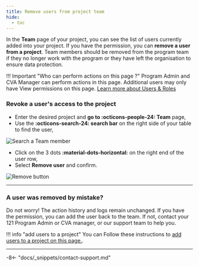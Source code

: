 ```yaml
---
title: Remove users from project team
hide:
  - toc
---
```


In the **Team** page of your project, you can see the list of users currently added into your project. If you have the permission, you can **remove a user from a project**. Team members should be removed from the program team if they no longer work with the program or they have left the organisation to ensure data protection.

!!! Important "Who can perform actions on this page ?"
    Program Admin and CVA Manager can perform actions in this page.
    Additional users may only have View permissions on this page. [Learn more about Users & Roles](../users/users-roles-page.md)

### Revoke a user's access to the project

- Enter the desired project and **go to :octicons-people-24: Team** page,
- Use the **:octicons-search-24: search bar** on the right side of your table to find the user,

![Search a Team member](../assets/img/SearchTeammembers.png)

- Click on the 3 dots **:material-dots-horizontal:**  on the right end of the user row,
- Select **Remove user** and confirm.

![Remove button](../assets/img/RemoveTeammember.png)

---

### A user was removed by mistake?

Do not worry! The action history and logs remain unchanged. If you have the permission, you can add the user back to the team. If not, contact your 121 Program Admin or CVA manager, or our support team to help you.

!!! info "add users to a project"
    You can Follow these instructions to [add users to a project on this page.](./add-team-members.md).

---

-8<- "docs/_snippets/contact-support.md"
